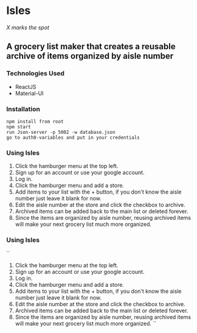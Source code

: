 
# Isles 
_X marks the spot_

## A grocery list maker that creates a reusable archive of items organized by aisle number

### Technologies Used
* ReactJS
* Material-UI

### Installation
```clone the directory
npm install from root
npm start
run Json-server -p 5002 -w database.json
go to auth0-variables and put in your credentials
```

### Using Isles

1.  Click the hamburger menu at the top left.
2.  Sign up for an account or use your google account.
3.  Log in.
4.  Click the hamburger menu and add a store.
5.  Add items to your list with the + button, if you don't know the aisle number just leave it blank for now.
6.  Edit the aisle number at the store and click the checkbox to archive.
7.  Archived items can be added back to the main list or deleted forever.
8.  Since the items are organized by aisle number, reusing archived items will make your next grocery list much more organized.


### Using Isles

``
1. Click the hamburger menu at the top left.
2. Sign up for an account or use your google account.
3. Log in.
4. Click the hamburger menu and add a store.
5. Add items to your list with the + button, if you don't know the aisle number just leave it blank for now.
6. Edit the aisle number at the store and click the checkbox to archive.
7. Archived items can be added back to the main list or deleted forever.
8. Since the items are organized by aisle number, reusing archived items will make your next grocery list much more organized.
``